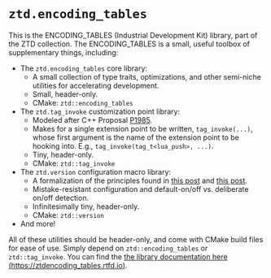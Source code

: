 # `ztd.encoding_tables`

This is the ENCODING_TABLES (Industrial Development Kit) library, part of the ZTD collection. The ENCODING_TABLES is a small, useful toolbox of supplementary things, including:

- The `ztd.encoding_tables` core library:
	- A small collection of type traits, optimizations, and other semi-niche utilities for accelerating development.
	- Small, header-only.
	- CMake: `ztd::encoding_tables`
- The `ztd.tag_invoke` customization point library:
	- Modeled after C++ Proposal [P1985](https://wg21.link/p1895).
	- Makes for a single extension point to be written, `tag_invoke(...)`, whose first argument is the name of the extension point to be hooking into. E.g., `tag_invoke(tag_t<lua_push>, ...)`.
	- Tiny, header-only.
	- CMake: `ztd::tag_invoke`
- The `ztd.version` configuration macro library:
	- A formalization of the principles found in [this post](https://thephd.dev/versioning-and-other-boilerplate) and [this post](https://thephd.dev/versioning-and-other-boilerplate-part-2).
	- Mistake-resistant configuration and default-on/off vs. deliberate on/off detection.
	- Infinitesimally tiny, header-only.
	- CMake: `ztd::version`
- And more!

All of these utilities should be header-only, and come with CMake build files for ease of use. Simply depend on `ztd::encoding_tables` or `ztd::tag_invoke`. You can find the [the library documentation here (https://ztdencoding_tables.rtfd.io)](https://ztdencoding_tables.rtfd.io/).
